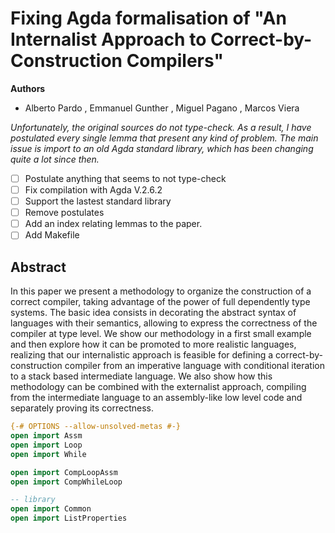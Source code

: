 # Fixing Agda formalisation of "An Internalist Approach to Correct-by-Construction Compilers"

**Authors**

- Alberto Pardo , Emmanuel Gunther , Miguel Pagano , Marcos Viera

*Unfortunately, the original sources
do not type-check. As a result, I have postulated every single lemma that present any kind of problem. The main issue is import to an old Agda standard library, which has been changing quite a lot since then.*

- [ ] Postulate anything that seems to not type-check
- [ ] Fix compilation with Agda V.2.6.2
- [ ] Support the lastest standard library
- [ ] Remove postulates
- [ ] Add an index relating lemmas to the paper.
- [ ] Add Makefile

## Abstract

In this paper we present a methodology to organize the construction of a correct compiler, taking advantage of the power of full dependently type systems. The basic idea consists in decorating the abstract syntax of languages with their semantics, allowing to express the correctness of the compiler at type level. We show our methodology in a first small example and then explore how it can be promoted to more realistic languages, realizing that our internalistic approach is feasible for defining a correct-by-construction compiler from an imperative language with conditional iteration to a stack based intermediate language. We also show how this methodology can be combined with the externalist approach, compiling from the intermediate language to an assembly-like low level code and separately proving its correctness.

```agda
{-# OPTIONS --allow-unsolved-metas #-}
open import Assm
open import Loop
open import While

open import CompLoopAssm
open import CompWhileLoop

-- library
open import Common
open import ListProperties
```
